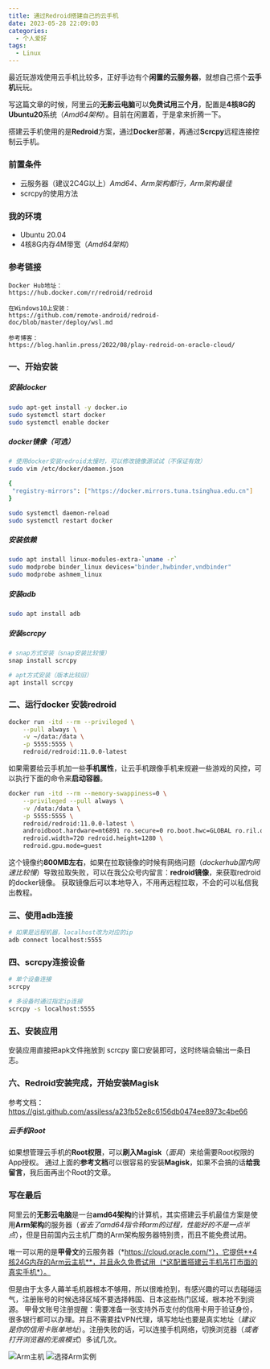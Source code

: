 ```yaml
---
title: 通过Redroid搭建自己的云手机
date: 2023-05-28 22:09:03
categories:
  - 个人爱好
tags: 
  - Linux
---
```


最近玩游戏使用云手机比较多，正好手边有个**闲置的云服务器**，就想自己搭个**云手机**玩玩。

写这篇文章的时候，阿里云的**无影云电脑**可以**免费试用三个月**，配置是**4核8G的Ubuntu20**系统（*Amd64架构*）。目前在闲置着，于是拿来折腾一下。

搭建云手机使用的是**Redroid**方案，通过**Docker**部署，再通过**Scrcpy**远程连接控制云手机。

### 前置条件
* 云服务器（建议2C4G以上）*Amd64、Arm架构都行，Arm架构最佳*
* scrcpy的使用方法

### 我的环境
* Ubuntu 20.04
* 4核8G内存4M带宽（*Amd64架构*）

### 参考链接
``` text
Docker Hub地址：
https://hub.docker.com/r/redroid/redroid

在Windows10上安装：
https://github.com/remote-android/redroid-doc/blob/master/deploy/wsl.md

参考博客：
https://blog.hanlin.press/2022/08/play-redroid-on-oracle-cloud/
```

<!-- more -->

### 一、开始安装

##### 安装docker

``` bash
sudo apt-get install -y docker.io
sudo systemctl start docker
sudo systemctl enable docker
```

##### docker镜像（可选）
``` bash
# 使用docker安装redroid太慢时，可以修改镜像源试试（不保证有效）
sudo vim /etc/docker/daemon.json

{
 "registry-mirrors": ["https://docker.mirrors.tuna.tsinghua.edu.cn"]
}

sudo systemctl daemon-reload
sudo systemctl restart docker
```

##### 安装依赖

``` bash
sudo apt install linux-modules-extra-`uname -r`
sudo modprobe binder_linux devices="binder,hwbinder,vndbinder"
sudo modprobe ashmem_linux
```

##### 安装adb

``` bash
sudo apt install adb
```

##### 安装scrcpy
``` bash
# snap方式安装（snap安装比较慢）
snap install scrcpy

# apt方式安装（版本比较旧）
apt install scrcpy
```

### 二、运行docker 安装redroid
``` bash
docker run -itd --rm --privileged \
    --pull always \
    -v ~/data:/data \
    -p 5555:5555 \
    redroid/redroid:11.0.0-latest
```

如果需要给云手机加一些**手机属性**，让云手机跟像手机来规避一些游戏的风控，可以执行下面的命令来**启动容器**。

``` bash
docker run -itd --rm --memory-swappiness=0 \
    --privileged --pull always \
    -v /data:/data \
    -p 5555:5555 \
    redroid/redroid:11.0.0-latest \
    androidboot.hardware=mt6891 ro.secure=0 ro.boot.hwc=GLOBAL ro.ril.oem.imei=861503068361145 ro.ril.oem.imei1=861503068361145 ro.ril.oem.imei2=861503068361148 ro.ril.miui.imei0=861503068361148 ro.product.manufacturer=Xiaomi ro.build.product=chopin \
    redroid.width=720 redroid.height=1280 \
    redroid.gpu.mode=guest
```
这个镜像约**800MB左右**，如果在拉取镜像的时候有网络问题（*dockerhub国内网速比较慢*）导致拉取失败，可以在我公众号内留言：**redroid镜像**，来获取redroid的docker镜像。
获取镜像后可以本地导入，不用再远程拉取，不会的可以私信我出教程。

### 三、使用adb连接
``` bash
# 如果是远程机器，localhost改为对应的ip
adb connect localhost:5555
```

### 四、scrcpy连接设备
``` bash
# 单个设备连接
scrcpy

# 多设备时通过指定ip连接
scrcpy -s localhost:5555
```

### 五、安装应用
安装应用直接把apk文件拖放到 scrcpy 窗口安装即可，这时终端会输出一条日志。

### 六、Redroid安装完成，开始安装Magisk
参考文档：https://gist.github.com/assiless/a23fb52e8c6156db0474ee8973c4be66

##### 云手机Root
如果想管理云手机的**Root权限**，可以**刷入Magisk**（*面具*）来给需要Root权限的App授权。
通过上面的**参考文档**可以很容易的安装**Magisk**，如果不会搞的话**给我留言**，我后面再出个Root的文章。

### 写在最后

阿里云的**无影云电脑**是一台**amd64架构**的计算机，其实搭建云手机最佳方案是使用**Arm架构**的服务器（*省去了amd64指令转arm的过程，性能好的不是一点半点*），但是目前国内云主机厂商的Arm架构服务器特别贵，而且不能免费试用。

唯一可以用的是**甲骨文**的云服务器（*https://cloud.oracle.com/*），它提供**4核24G内存的Arm云主机**，并且永久免费试用（*这配置搭建云手机吊打市面的真实手机*）。

但是由于太多人薅羊毛机器根本不够用，所以很难抢到，有感兴趣的可以去碰碰运气，注册账号的时候选择区域不要选择韩国、日本这些热门区域，根本抢不到资源。
甲骨文账号注册提醒：需要准备一张支持外币支付的信用卡用于验证身份，很多银行都可以办理。并且不需要挂VPN代理，填写地址也要是真实地址（*建议是你的信用卡账单地址*）。注册失败的话，可以连接手机网络，切换浏览器（*或者打开浏览器的无痕模式*）多试几次。

![Arm主机](https://cdn.jsdelivr.net/gh/zyhahaha/assets@master/images/blog/oracle-cloud/vm.png)
![选择Arm实例](https://cdn.jsdelivr.net/gh/zyhahaha/assets@master/images/blog/oracle-cloud/config.png)
